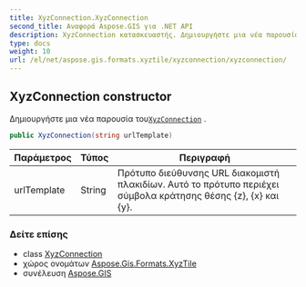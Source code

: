 ```yaml
---
title: XyzConnection.XyzConnection
second_title: Αναφορά Aspose.GIS για .NET API
description: XyzConnection κατασκευαστής. Δημιουργήστε μια νέα παρουσία τουXyzConnection .
type: docs
weight: 10
url: /el/net/aspose.gis.formats.xyztile/xyzconnection/xyzconnection/
---
```

## XyzConnection constructor

Δημιουργήστε μια νέα παρουσία του[`XyzConnection`](../) .

```csharp
public XyzConnection(string urlTemplate)
```

| Παράμετρος | Τύπος | Περιγραφή |
| --- | --- | --- |
| urlTemplate | String | Πρότυπο διεύθυνσης URL διακομιστή πλακιδίων. Αυτό το πρότυπο περιέχει σύμβολα κράτησης θέσης {z}, {x} και {y}. |

### Δείτε επίσης

* class [XyzConnection](../)
* χώρος ονομάτων [Aspose.Gis.Formats.XyzTile](../../xyzconnection/)
* συνέλευση [Aspose.GIS](../../../)


